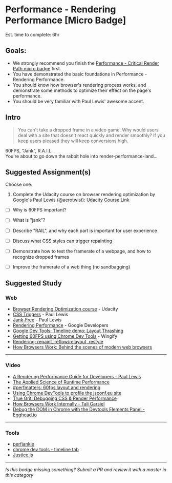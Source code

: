 Performance - Rendering Performance [Micro Badge]
=============================================

Est. time to complete: 6hr

Goals:
------

- We strongly recommend you finish the [Performance - Critical Render Path micro badge](_micro_critical-render-path.md) first.
- You have demonstrated the basic foundations in Performance - Rendering Performance.
- You should know how browser's rendering process works, and demonstrate some methods to optimize their effect on the page's performance.
- You should be very familiar with Paul Lewis' awesome accent.


Intro
-----

> You can't take a dropped frame in a video game. Why would users deal with a site that doesn't react quickly and render smoothly? If you keep users pleased they will keep conversions high.

60FPS, "Jank", R.A.I.L.  
You're about to go down the rabbit hole into render-performance-land...


Suggested Assignment(s)
-----------------------

Choose one:

1) Complete the Udacity course on browser rendering optimization by Google's Paul Lewis (@aerotwist):
[Udacity Course Link](https://www.udacity.com/course/browser-rendering-optimization--ud860)
  - [ ] Why is 60FPS important?
  - [ ] What is "jank"?
  - [ ] Describe "RAIL", and why each part is important for user experience
  - [ ] Discuss what CSS styles can trigger repainting
  - [ ] Demonstrate how to test the framerate of a webpage, and how to recognize dropped frames
  - [ ] Improve the framerate of a web thing (no sandbagging)


Suggested Study
---------------

### Web

- [Browser Rendering Optimization course](https://www.udacity.com/course/browser-rendering-optimization--ud860) - Udacity
- [CSS Triggers](https://csstriggers.com) - Paul Lewis
- [Jank-Free](http://jankfree.org/) - Paul Lewis
- [Rendering Performance](https://developers.google.com/web/fundamentals/performance/rendering/) - Google Developers
- [Google Dev Tools: Timeline demo: Layout Thrashing](https://developer.chrome.com/devtools/docs/demos/too-much-layout/index)
- [Getting 60FPS using Chrome Dev
Tools](http://engineering.wingify.com/posts/getting-60fps-using-devtools/) - Wingify
- [Rendering: repaint, reflow/relayout, restyle](http://www.phpied.com/rendering-repaint-reflowrelayout-restyle/)
- [How Browsers Work: Behind the scenes of modern web browsers](http://www.html5rocks.com/en/tutorials/internals/howbrowserswork/)


-----


### Video

- [A Rendering Performance Guide for Developers - Paul Lewis](https://www.youtube.com/watch?v=9xjpmpX4NJE)
- [The Applied Science of Runtime Performance](https://www.youtube.com/watch?v=RCFQu0hK6bU)
- [#perfmatters: 60fps layout and rendering](https://www.youtube.com/watch?v=YyQYhhy1dZI)
- [Using Chrome DevTools to profile the jsconf.eu site](https://www.youtube.com/watch?v=QU1JAW5LRKU)
- [True Grit: Debugging CSS & Render Performance](https://www.youtube.com/watch?v=gqc88qWuiI4)
- [How Browsers Work Internally - Tali Garsiel](https://vimeo.com/44182484)
- [Debug the DOM in Chrome with the Devtools Elements Panel - Egghead.io](https://egghead.io/courses/using-chrome-developer-tools-elements)


-----


### Tools

- [perfjankie](https://github.com/axemclion/perfjankie)
- [chrome dev tools - timeline tab](https://developer.chrome.com/devtools/docs/timeline)
- [Justice.js](https://github.com/okor/justice)


-----

  *Is this badge missing something? Submit a PR and review it with a master in this category*
